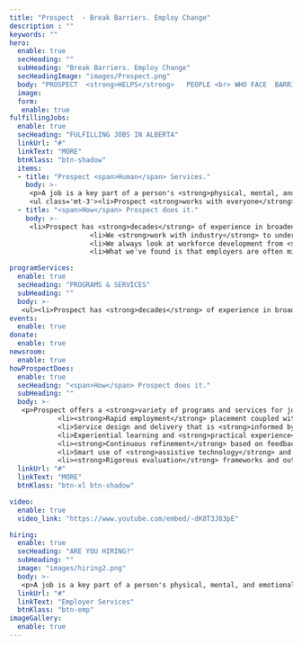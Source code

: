 ```yaml
---
title: "Prospect  - Break Barriers. Employ Change"
description : ""
keywords: ""
hero:
  enable: true
  secHeading: ""
  subHeading: "Break Barriers. Employ Change"
  secHeadingImage: "images/Prospect.png"
  body: "PROSPECT  <strong>HELPS</strong>   PEOPLE <br> WHO FACE  BARRIERS TO <strong>EMPLOYMENT</strong>."
  image:   
  form:
   enable: true
fulfillingJobs:
  enable: true
  secHeading: "FULFILLING JOBS IN ALBERTA"
  linkUrl: "#"
  linkText: "MORE"
  btnKlass: "btn-shadow"
  items:
  - title: "Prospect <span>Human</span> Services."
    body: >-
     <p>A job is a key part of a person's <strong>physical, mental, and emotional well-being.</strong> Unfortunately, too many people face barriers to employment.</p>
     <ul class='mt-3'><li>Prospect <strong>works with everyone</strong> from recent immigrants to ill-and-injured military veterans to people with disabilities.</li><li>We're a <strong>not-for-profit</strong> organization, but our main motivation isn't charity.</li><li>We believe everyone who is ready, willing and able to work and wants a <strong>fulfilling job</strong> should have one.</li><li>We're driven to help people who face barriers to employment because <strong>society reaps the benefits</strong> for years to come.</li></ul>
  - title: "<span>How</span> Prospect does it."
    body: >-
     <li>Prospect has <strong>decades</strong> of experience in broadening the workforce, helping job seekers and employers alike.</li>
                    <li>We <strong>work with industry</strong> to understand the jobs and skill sets they are going to need, and with individuals to prepare them for these areas of demand.</li>
                    <li>We always look at workforce development from <strong>demand and supply</strong> perspectives.</li>
                    <li>What we've found is that employers are often missing out on skilled employees from <strong>non-traditional</strong> pools.</li></ul>

programServices:
  enable: true
  secHeading: "PROGRAMS & SERVICES"
  subHeading: ""
  body: >-
   <ul><li>Prospect has <strong>decades</strong> of experience in broadening the workforce, helping job seekers and employers alike.</li>li>We <strong>work with industry</strong> to understand the jobs and skill sets they are going to need, and with individuals to prepare them for these areas of demand.</li><li>We always look at workforce development from <strong>demand and supply</strong> perspectives.</li><li>What we've found is that employers are often missing out on skilled employees from <strong>non-traditional</strong> pools.</li></ul>
events:
  enable: true
donate:
  enable: true
newsroom:
  enable: true
howProspectDoes:
  enable: true
  secHeading: "<span>How</span> Prospect does it."
  subHeading: ""
  body: >-
   <p>Prospect offers a <strong>variety of programs and services for job seekers and employers</strong>. All our programs are developed through consultation with the people they will serve. All are designed to <strong>connect skilled people with employers</strong> who will work with them to succeed. Our programs and services are characterised by the following criteria:</p><ul class="mt-4">
            <li><strong>Rapid employment</strong> placement coupled with access to stabilization supports</li>
            <li>Service design and delivery that is <strong>informed by participants</strong></li>
            <li>Experiential learning and <strong>practical experience</strong></li>
            <li><strong>Continuous refinement</strong> based on feedback from our clients, funders, and other stakeholders</li>
            <li>Smart use of <strong>assistive technology</strong> and equipment</li>
            <li><strong>Rigorous evaluation</strong> frameworks and outcomes reporting</li></ul>
  linkUrl: "#"
  linkText: "MORE"
  btnKlass: "btn-xl btn-shadow"

video:
  enable: true
  video_link: "https://www.youtube.com/embed/-dK8T3J83pE"

hiring:
  enable: true
  secHeading: "ARE YOU HIRING?"
  subHeading: ""
  image: "images/hiring2.png"
  body: >-
   <p>A job is a key part of a person's physical, mental, and emotional well-being. Unfortunately, too many people face barriers to employment.</p>                <p>Prospect works with everyone from recent immigrants to ill-and-injured military veterans to people with disabilities. We're a not-for-profit organization, but our main motivation isn't charity. We believe everyone who is ready, willing and able to work and wants a fulfilling job should have one. We're driven to help people who face barriers to employment because society reaps the benefits for years to come.</p>                
  linkUrl: "#"
  linkText: "Employer Services"
  btnKlass: "btn-emp"
imageGallery:
  enable: true
---
```




